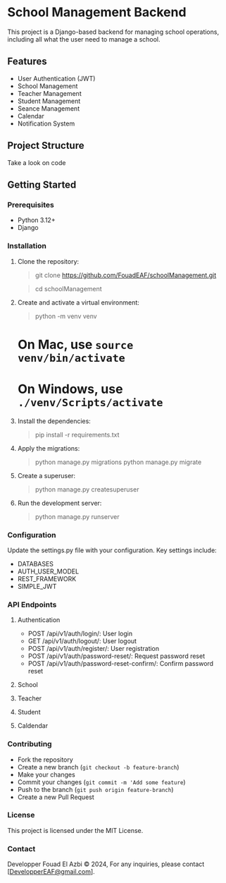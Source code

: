 # School Management Backend

This project is a Django-based backend for managing school operations, including all what the user need to manage a school.

## Features

- User Authentication (JWT)
- School Management
- Teacher Management
- Student Management
- Seance Management
- Calendar
- Notification System

## Project Structure

Take a look on code

## Getting Started

### Prerequisites

- Python 3.12+
- Django

### Installation

1. Clone the repository:

   > git clone https://github.com/FouadEAF/schoolManagement.git

   > cd schoolManagement

2. Create and activate a virtual environment:

   > python -m venv venv

   # On Mac, use `source venv/bin/activate`

   # On Windows, use `./venv/Scripts/activate`

3. Install the dependencies:

   > pip install -r requirements.txt

4. Apply the migrations:

   > python manage.py migrations
   > python manage.py migrate

5. Create a superuser:

   > python manage.py createsuperuser

6. Run the development server:
   > python manage.py runserver

### Configuration

Update the settings.py file with your configuration. Key settings include:

- DATABASES
- AUTH_USER_MODEL
- REST_FRAMEWORK
- SIMPLE_JWT

### API Endpoints

1. Authentication

   - POST /api/v1/auth/login/: User login
   - GET /api/v1/auth/logout/: User logout
   - POST /api/v1/auth/register/: User registration
   - POST /api/v1/auth/password-reset/: Request password reset
   - POST /api/v1/auth/password-reset-confirm/: Confirm password reset

2. School

3. Teacher

4. Student

5. Caldendar

### Contributing

- Fork the repository
- Create a new branch (`git checkout -b feature-branch`)
- Make your changes
- Commit your changes (`git commit -m 'Add some feature`)
- Push to the branch (`git push origin feature-branch`)
- Create a new Pull Request

### License

This project is licensed under the MIT License.

### Contact

Developper Fouad El Azbi &copy; 2024,
For any inquiries, please contact [DevelopperEAF@gmail.com].
